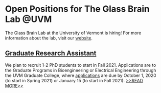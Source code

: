 # Open Positions for The Glass Brain Lab @UVM

The Glass Brain Lab at the University of Vermont is hiring! For more information about the lab, visit our [website](https://uvm.edu/~djangraw).

## [Graduate Research Assistant](UVM-GradStudent)
We plan to recruit 1-2 PhD students to start in Fall 2021. Applications are to the Graduate Programs in Bioengineering or Electrical Engineering through the UVM Graduate College, where [applications](https://www.uvm.edu/graduate/application_instructions) are due by October 1, 2020 (to start in Spring 2021) or January 15 (to start in Fall 2021). [>>READ MORE>>](UVM-GradStudent)
